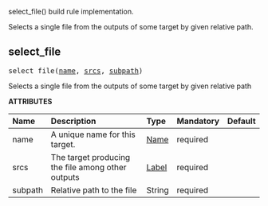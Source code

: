 <!-- Generated with Stardoc: http://skydoc.bazel.build -->


select_file() build rule implementation.

Selects a single file from the outputs of some target by given relative path.


<a id="select_file"></a>

## select_file

<pre>
select_file(<a href="#select_file-name">name</a>, <a href="#select_file-srcs">srcs</a>, <a href="#select_file-subpath">subpath</a>)
</pre>

Selects a single file from the outputs of some target by given relative path

**ATTRIBUTES**


| Name  | Description | Type | Mandatory | Default |
| :------------- | :------------- | :------------- | :------------- | :------------- |
| <a id="select_file-name"></a>name |  A unique name for this target.   | <a href="https://bazel.build/docs/build-ref.html#name">Name</a> | required |  |
| <a id="select_file-srcs"></a>srcs |  The target producing the file among other outputs   | <a href="https://bazel.build/docs/build-ref.html#labels">Label</a> | required |  |
| <a id="select_file-subpath"></a>subpath |  Relative path to the file   | String | required |  |


